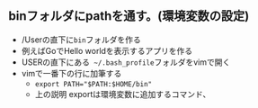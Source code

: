 ## binフォルダにpathを通す。(環境変数の設定)
- /Userの直下に`bin`フォルダを作る
- 例えばGoでHello worldを表示するアプリを作る
- USERの直下にある` ~/.bash_profile`フォルダをvimで開く
- vimで一番下の行に加筆する
  - `export PATH="$PATH:$HOME/bin"` 
  - 上の説明 exportは環境変数に追加するコマンド、

